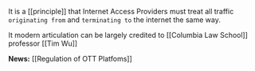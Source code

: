It is a [[principle]] that Internet Access Providers must treat all traffic `originating from` and `terminating to` the internet the same way.

It modern articulation can be largely credited to [[Columbia Law School]] professor [[Tim Wu]]


**News:**
[[Regulation of OTT Platfoms]]